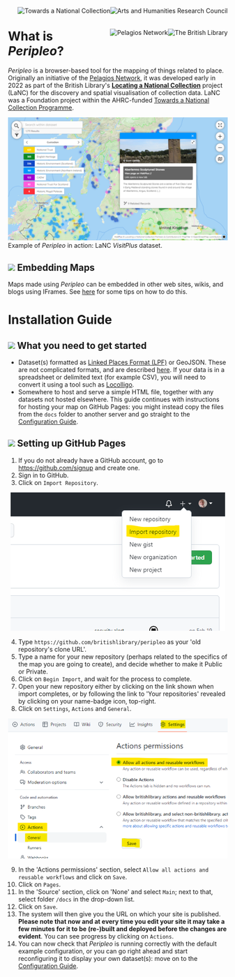 [<img title="Arts and Humanities Research Council" src="https://britishlibrary.github.io/locating-a-national-collection/graphics/UKRI-logo.png" height="50" align="right">](https://www.ukri.org/)
[<img title="Towards a National Collection" src="https://britishlibrary.github.io/locating-a-national-collection/graphics/TaNC-logo.png" height="50" align="right">](https://www.nationalcollection.org.uk/)
[<img title="The British Library" src="https://britishlibrary.github.io/locating-a-national-collection/graphics/BL.svg" height="50" align="right">](https://www.bl.uk/)
[<img title="Pelagios Network" src="https://github.com/britishlibrary/peripleo-lanc/blob/5e65ec35bfb0389bdc790d235898459c13a3abda/logos/pelagios.svg" height="50" align="right">](https://pelagios.org/)
# What is *Peripleo*?

*Peripleo* is a browser-based tool for the mapping of things related to place. Originally an initiative of the [Pelagios Network](https://pelagios.org/), it was developed early in 2022 as part of the British Library's [**Locating a National Collection**](https://britishlibrary.github.io/locating-a-national-collection/) project (LaNC) for the discovery and spatial visualisation of collection data. LaNC was a Foundation project within the AHRC-funded [Towards a National Collection Programme](https://www.nationalcollection.org.uk/).


[<img title="LaNC 'VisitPlus' dataset visualised in Peripleo Mapping Software" src="./VisitPlus-screenshot.png">]([https://www.bl.uk/](https://britishlibrary.github.io/locating-a-national-collection/VisitPlus.html))
Example of *Peripleo* in action: LaNC *VisitPlus* dataset.

## [<img src="https://github.com/britishlibrary/peripleo-lanc/blob/5e65ec35bfb0389bdc790d235898459c13a3abda/logos/pelagios.svg" height="20">](#) Embedding Maps

Maps made using *Peripleo* can be embedded in other web sites, wikis, and blogs using IFrames. See [here](./Configuration-Guide.md#embedding-your-map) for some tips on how to do this.

# Installation Guide

## [<img src="https://github.com/britishlibrary/peripleo-lanc/blob/5e65ec35bfb0389bdc790d235898459c13a3abda/logos/pelagios.svg" height="20">](#) What you need to get started

* Dataset(s) formatted as [Linked Places Format (LPF)](https://github.com/LinkedPasts/linked-places-format/blob/master/README.md) or GeoJSON. These are not complicated formats, and are described [here](./json-and-the-archonauts.md). If your data is in a spreadsheet or delimited text (for example CSV), you will need to convert it using a tool such as [Locolligo](https://github.com/docuracy/Locolligo/blob/main/README.md).
* Somewhere to host and serve a simple HTML file, together with any datasets not hosted elsewhere. This guide continues with instructions for hosting your map on GitHub Pages: you might instead copy the files from the `docs` folder to another server and go straight to the [Configuration Guide](./Configuration-Guide.md).

## [<img src="https://github.com/britishlibrary/peripleo-lanc/blob/5e65ec35bfb0389bdc790d235898459c13a3abda/logos/pelagios.svg" height="20">](#) Setting up GitHub Pages

1. If you do not already have a GitHub account, go to https://github.com/signup and create one.
2. Sign in to GitHub.
3. Click on `Import Repository`.
<p align="center" width="100%">
    <img title="Import Repository" src="./guide-images/gh-import-repository.png" />
</p>

4. Type `https://github.com/britishlibrary/peripleo` as your 'old repository's clone URL'.
5. Type a name for your new repository (perhaps related to the specifics of the map you are going to create), and decide whether to make it Public or Private.
6. Click on `Begin Import`, and wait for the process to complete.
7. Open your new repository either by clicking on the link shown when import completes, or by following the link to 'Your repositories' revealed by clicking on your name-badge icon, top-right.
8. Click on `Settings`, `Actions` and `General`.
<p align="center" width="100%">
    <img title="Settings - Actions - General" src="./guide-images/gh-settings-actions-general.png" />
</p>

9. In the 'Actions permissions' section, select `Allow all actions and reusable workflows` and click on `Save`.
10. Click on `Pages`.
11. In the 'Source' section, click on 'None' and select `Main`; next to that, select folder `/docs` in the drop-down list.
12. Click on `Save`.
13. The system will then give you the URL on which your site is published. **Please note that now and at every time you edit your site it may take a few minutes for it to be (re-)built and deployed before the changes are evident**. You can see progress by clicking on `Actions`. 
14. You can now check that *Peripleo* is running correctly with the default example configuration, or you can go right ahead and start reconfiguring it to display your own dataset(s): move on to the [Configuration Guide](./Configuration-Guide.md).
